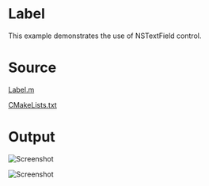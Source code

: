 # Label

This example demonstrates the use of NSTextField control.

# Source

[Label.m](./Label.m)

[CMakeLists.txt](./CMakeLists.txt)

# Output

![Screenshot](../../../docs/Pictures/Label.png)

![Screenshot](../../../docs/Pictures/LabelDark.png)
